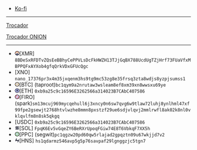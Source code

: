 - [Ko-fi](https://ko-fi.com/lenooby09)

---

[Trocador](https://trocador.app/anonpay?ticker_to=xno&network_to=Mainnet&address=nano_17376pr3x4m35jxqenm3hs9tg9mc53zg8e35frsq3zta8wdjs8yzpjsumss1&ref=sqKNYGZbRl&direct=True&name=LeNooby09)

[Trocador ONION](https://tqzngtf2hybjbexznel6dhgsvbynjzezoybvtv6iofomx7gchqfssgqd.onion/anonpay?ticker_to=xno&network_to=Mainnet&address=nano_17376pr3x4m35jxqenm3hs9tg9mc53zg8e35frsq3zta8wdjs8yzpjsumss1&ref=sqKNYGZbRl&direct=True&name=LeNooby09)

---

- <img src="../88x31/monero_catppuccin_macchiato.png"/>[XMR] `8BDeSxRFDTvZQsEeBBhyCePPVLsDcFkHWZH13TJjGqBX788UcdUgTZjHrf73FUaVfxMBPPQFxAYXob4gfqQrkVDxGFUcQgc`
- [XNO] `nano_17376pr3x4m35jxqenm3hs9tg9mc53zg8e35frsq3zta8wdjs8yzpjsumss1`
- <img src="../88x31/bitcoin_catppuccin_macchiato.png"/>[BTC] (taproot)`bc1qym9a2nrutaw3wsleam8ef8xm39xn8wwsxu69ye`
- <img src="../88x31/ethereum_catppuccin_macchiato.png"/>[ETH] `0xb9a25c9c16596E3262566a314023B7CAbC407586`
- <img src="../88x31/firo_catppuccin_macchiato.png"/>[FIRO] (spark)`sm13mcuj969mycqehull6j3xncy0n6sw7qvg6w9tlaw72luhj8ynlhml47xf99fpe2gsewjt2768htvlwzhe8mmn8pxstzf29ue6sdjvlqvj2mmlrwfl8ak02k8nl0vklqvlfm8n8sk5qkgq`
- [USDC] `0xb9a25c9c16596E3262566a314023B7CAbC407586`
- <img src="../88x31/solana_catppuccin_macchiato.png"/>[SOL] `FpqK6Ev5vGqeZY6BeRXrUpoqFGiw74E8T6VbkqF7XX5h`
- <img src="../88x31/peercoin_catppuccin_macchiato.png"/>[PPC] (segwit)`pc1qgzw20pd60qw5rlajad2gpqztn09u67wkjjd7v2`
- <img src="../88x31/handshake_catppuccin_macchiato.png"/>[HNS] `hs1qdarmz546avp5g5p76savpaf29lgnggzjc5tgn7`

